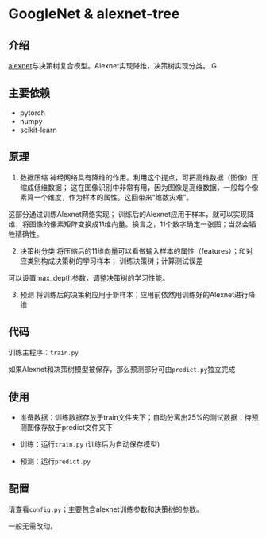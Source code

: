 # GoogleNet & alexnet-tree

## 介绍
[alexnet](https://github.com/WZMIAOMIAO/deep-learning-for-image-processing)与决策树复合模型。Alexnet实现降维，决策树实现分类。
G
## 主要依赖

- pytorch
- numpy
- scikit-learn

## 原理

1. 数据压缩
神经网络具有降维的作用。利用这个提点，可把高维数据（图像）压缩成低维数据；
这在图像识别中非常有用，因为图像是高维数据，一般每个像素算一个维度，作为样本的属性。这回带来“维数灾难”。

这部分通过训练Alexnet网络实现；
训练后的Alexnet应用于样本，就可以实现降维，将图像的像素矩阵变换成11维向量。换言之，11个数字确定一张图；当然会牺牲精确性。


2. 决策树分类
将压缩后的11维向量可以看做输入样本的属性（features）；和对应类别构成决策树的学习样本；
训练决策树；计算测试误差

可以设置max_depth参数，调整决策树的学习性能。

3. 预测
将训练后的决策树应用于新样本；应用前依然用训练好的Alexnet进行降维


## 代码
训练主程序：`train.py`

如果Alexnet和决策树模型被保存，那么预测部分可由`predict.py`独立完成

## 使用
- 准备数据：训练数据存放于train文件夹下；自动分离出25%的测试数据；待预测图像存放于predict文件夹下

- 训练：运行`train.py` (训练后为自动保存模型)

- 预测：运行`predict.py`

## 配置

请查看`config.py`；主要包含alexnet训练参数和决策树的参数。

一般无需改动。




